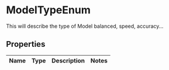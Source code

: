 # ModelTypeEnum

This will describe the type of Model balanced, speed, accuracy...

## Properties

Name | Type | Description | Notes
------------ | ------------- | ------------- | -------------




